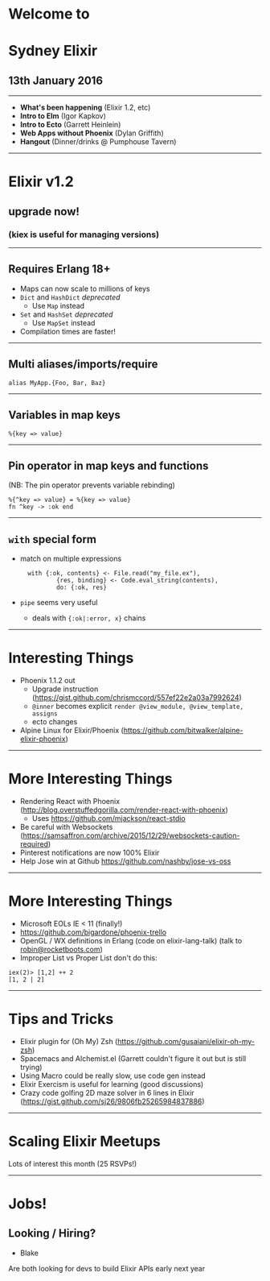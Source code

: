 
# Welcome to
# Sydney Elixir
## 13th January 2016
---
* **What's been happening** (Elixir 1.2, etc)
* **Intro to Elm** (Igor Kapkov)
* **Intro to Ecto** (Garrett Heinlein)
* **Web Apps without Phoenix** (Dylan Griffith)
* **Hangout** (Dinner/drinks @ Pumphouse Tavern)

---
# Elixir v1.2
## upgrade now!
### (kiex is useful for managing versions)
---
## Requires Erlang 18+

  * Maps can now scale to millions of keys
  * `Dict` and `HashDict` *deprecated*
    * Use `Map` instead
  * `Set` and `HashSet` *deprecated*
    * Use `MapSet` instead
  * Compilation times are faster!

---
## Multi aliases/imports/require
    alias MyApp.{Foo, Bar, Baz}
---
## Variables in map keys
    %{key => value}
---
## Pin operator in map keys and functions

(NB: The pin operator prevents variable rebinding)

    %{^key => value} = %{key => value}
    fn ^key -> :ok end
---
## `with` special form
* match on multiple expressions

        with {:ok, contents} <- File.read("my_file.ex"),
                {res, binding} <- Code.eval_string(contents),
                do: {:ok, res}

* `pipe` seems very useful
  * deals with `{:ok|:error, x}` chains

---
# Interesting Things

* Phoenix 1.1.2 out
    - Upgrade instruction (https://gist.github.com/chrismccord/557ef22e2a03a7992624)
    - `@inner` becomes explicit `render @view_module, @view_template, assigns`
    - ecto changes
* Alpine Linux for Elixir/Phoenix (https://github.com/bitwalker/alpine-elixir-phoenix)

---
# More Interesting Things

* Rendering React with Phoenix (http://blog.overstuffedgorilla.com/render-react-with-phoenix)
    - Uses https://github.com/mjackson/react-stdio
* Be careful with Websockets (https://samsaffron.com/archive/2015/12/29/websockets-caution-required)
* Pinterest notifications are now 100% Elixir
* Help Jose win at Github https://github.com/nashby/jose-vs-oss

---
# More Interesting Things

* Microsoft EOLs IE < 11 (finally!)
* https://github.com/bigardone/phoenix-trello
* OpenGL / WX definitions in Erlang (code on elixir-lang-talk) (talk to robin@rocketboots.com)
* Improper List vs Proper List don't do this:
```
iex(2)> [1,2] ++ 2
[1, 2 | 2]
```

---
# Tips and Tricks

* Elixir plugin for (Oh My) Zsh (https://github.com/gusaiani/elixir-oh-my-zsh)
* Spacemacs and Alchemist.el (Garrett couldn't figure it out but is still trying)
* Using Macro could be really slow, use code gen instead
* Elixir Exercism is useful for learning (good discussions)
* Crazy code golfing 2D maze solver in 6 lines in Elixir (https://gist.github.com/sj26/9806fb25265984837886)

---
# Scaling Elixir Meetups

Lots of interest this month (25 RSVPs!)

---
# Jobs!

## Looking / Hiring?

* Blake

Are both looking for devs to build Elixir APIs early next year
